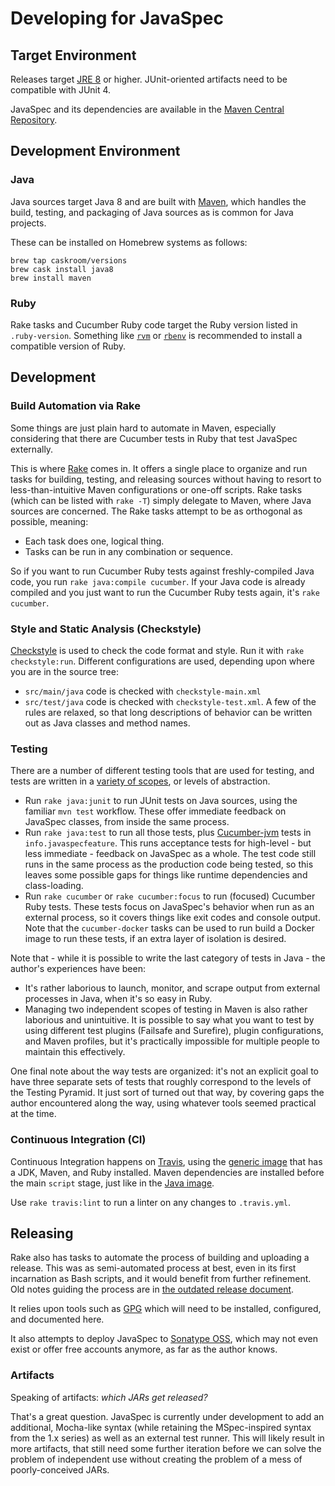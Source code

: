 # Developing for JavaSpec

## Target Environment

Releases target [JRE 8][jre-download] or higher.  JUnit-oriented artifacts need to be compatible
with JUnit 4.

JavaSpec and its dependencies are available in the [Maven Central Repository][maven-central].

[jre-download]: https://www.oracle.com/technetwork/java/javase/downloads/jre8-downloads-2133155.html
[maven-central]: https://search.maven.org


## Development Environment

### Java

Java sources target Java 8 and are built with [Maven][maven], which handles the build, testing, and
packaging of Java sources as is common for Java projects.

These can be installed on Homebrew systems as follows:

    brew tap caskroom/versions
    brew cask install java8
    brew install maven


### Ruby

Rake tasks and Cucumber Ruby code target the Ruby version listed in `.ruby-version`.  Something like
[`rvm`][rvm] or [`rbenv`][rbenv] is recommended to install a compatible version of Ruby.

[maven]: https://maven.apache.org
[rbenv]: https://github.com/rbenv/rbenv
[rvm]: https://rvm.io


## Development

### Build Automation via Rake

Some things are just plain hard to automate in Maven, especially considering that there are Cucumber
tests in Ruby that test JavaSpec externally.

This is where [Rake][rake] comes in.  It offers a single place to organize and run tasks for
building, testing, and releasing sources without having to resort to less-than-intuitive Maven
configurations or one-off scripts.  Rake tasks (which can be listed with `rake -T`) simply delegate
to Maven, where Java sources are concerned.  The Rake tasks attempt to be as orthogonal as possible,
meaning:

* Each task does one, logical thing.
* Tasks can be run in any combination or sequence.

So if you want to run Cucumber Ruby tests against freshly-compiled Java code, you run `rake
java:compile cucumber`.  If your Java code is already compiled and you just want to run the Cucumber
Ruby tests again, it's `rake cucumber`.

[rake]: https://github.com/ruby/rake


### Style and Static Analysis (Checkstyle)

[Checkstyle][checkstyle-config] is used to check the code format and style.  Run it with `rake
checkstyle:run`.  Different configurations are used, depending upon where you are in the source
tree:

* `src/main/java` code is checked with `checkstyle-main.xml`
* `src/test/java` code is checked with `checkstyle-test.xml`.  A few of the rules are relaxed, so
  that long descriptions of behavior can be written out as Java classes and method names.

[checkstyle-config]: http://checkstyle.sourceforge.net/config.html


### Testing

There are a number of different testing tools that are used for testing, and tests are written in a
[variety of scopes][fowler-test-pyramid], or levels of abstraction.

* Run `rake java:junit` to run JUnit tests on Java sources, using the familiar `mvn test` workflow.
  These offer immediate feedback on JavaSpec classes, from inside the same process.
* Run `rake java:test` to run all those tests, plus [Cucumber-jvm][cucumber-jvm] tests in
  `info.javaspecfeature`.  This runs acceptance tests for high-level - but less immediate - feedback
  on JavaSpec as a whole.  The test code still runs in the same process as the production code being
  tested, so this leaves some possible gaps for things like runtime dependencies and class-loading.
* Run `rake cucumber` or `rake cucumber:focus` to run (focused) Cucumber Ruby tests.
  These tests focus on JavaSpec's behavior when run as an external process, so it covers things like
  exit codes and console output.  Note that the `cucumber-docker` tasks can be used to run build a
  Docker image to run these tests, if an extra layer of isolation is desired.


Note that - while it is possible to write the last category of tests in Java - the author's
experiences have been:

* It's rather laborious to launch, monitor, and scrape output from external processes in Java, when
  it's so easy in Ruby.
* Managing two independent scopes of testing in Maven is also rather laborious and unintuitive.  It
  is possible to say what you want to test by using different test plugins (Failsafe and Surefire),
  plugin configurations, and Maven profiles, but it's practically impossible for multiple people to
  maintain this effectively.

One final note about the way tests are organized: it's not an explicit goal to have three separate
sets of tests that roughly correspond to the levels of the Testing Pyramid.  It just sort of turned
out that way, by covering gaps the author encountered along the way, using whatever tools seemed
practical at the time.

[cucumber-jvm]: https://docs.cucumber.io/installation/java
[fowler-test-pyramid]: https://martinfowler.com/bliki/TestPyramid.html


### Continuous Integration (CI)

Continuous Integration happens on [Travis][travis-javaspec], using the [generic
image][travis-generic] that has a JDK, Maven, and Ruby installed.  Maven dependencies are installed
before the main `script` stage, just like in the [Java image][travis-java].

Use `rake travis:lint` to run a linter on any changes to `.travis.yml`.


[travis-generic]: https://docs.travis-ci.com/user/languages/minimal-and-generic/#generic
[travis-java]: https://docs.travis-ci.com/user/languages/java/#maven-dependency-management
[travis-javaspec]: https://travis-ci.org/kkrull/javaspec


## Releasing

Rake also has tasks to automate the process of building and uploading a release.  This was as
semi-automated process at best, even in its first incarnation as Bash scripts, and it would benefit
from further refinement.  Old notes guiding the process are in [the outdated release
document](../1.0.1/release.md).

It relies upon tools such as [GPG][gpg] which will need to be installed, configured, and documented
here.

It also attempts to deploy JavaSpec to [Sonatype OSS][sonatype], which may not even exist or offer
free accounts anymore, as far as the author knows.

[gpg]: https://gpgtools.org
[sonatype]: https://www.sonatype.com


### Artifacts

Speaking of artifacts: _which JARs get released?_

That's a great question.  JavaSpec is currently under development to add an additional, Mocha-like
syntax (while retaining the MSpec-inspired syntax from the 1.x series) as well as an external test
runner.  This will likely result in more artifacts, that still need some further iteration before we
can solve the problem of independent use without creating the problem of a mess of poorly-conceived
JARs.
